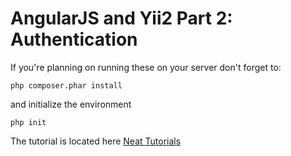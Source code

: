 AngularJS and Yii2 Part 2: Authentication
================================

If you're planning on running these on your server don't forget to:
~~~
php composer.phar install
~~~
and initialize the environment
~~~
php init
~~~

The tutorial is located here [Neat Tutorials](http://blog.neattutorials.com/angularjs-and-yii2-part-2-authentication/)
